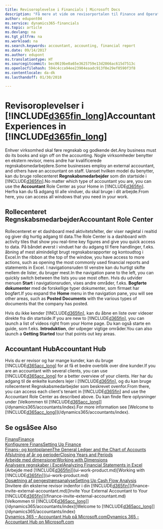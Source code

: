 ```yaml
---
title: Revisoroplevelse i Financials | Microsoft Docs
description: "Få mere at vide om revisorportalen til Finance and Operations, Business edition og rollecenteret Revisor, der understøtter interne og eksterne revisorer i kundevirksomheden."
author: edupont04
ms.service: dynamics365-financials
ms.topic: article
ms.devlang: na
ms.tgt_pltfrm: na
ms.workload: na
ms.search.keywords: accountant, accounting, financial report
ms.date: 09/14/2017
ms.author: edupont
ms.translationtype: HT
ms.sourcegitcommit: bec0619be0a65e3625759e13d2866ac615d7513c
ms.openlocfilehash: 594c4cca94ee23904eaadc913f0e29ef0590f3f8
ms.contentlocale: da-dk
ms.lasthandoff: 01/30/2018

---
```

# <a name="accountant-experiences-in-included365finlongincludesd365finlongmdmd"></a><span data-ttu-id="c55a0-103">Revisoroplevelser i [!INCLUDE[d365fin_long](includes/d365fin_long_md.md)]</span><span class="sxs-lookup"><span data-stu-id="c55a0-103">Accountant Experiences in [!INCLUDE[d365fin_long](includes/d365fin_long_md.md)]</span></span>
<span data-ttu-id="c55a0-104">Enhver virksomhed skal føre regnskab og godkende det.</span><span class="sxs-lookup"><span data-stu-id="c55a0-104">Any business must do its books and sign off on the accounting.</span></span> <span data-ttu-id="c55a0-105">Nogle virksomheder benytter en ekstern revisor, mens andre har kvalificerede regnskabsmedarbejdere.</span><span class="sxs-lookup"><span data-stu-id="c55a0-105">Some businesses employ an external accountant, and others have an accountant on staff.</span></span> <span data-ttu-id="c55a0-106">Uanset hvilken model du benytter, kan du bruge rollecenteret **Regnskabsmedarbejder** som din startside i [!INCLUDE[d365fin](includes/d365fin_md.md)].</span><span class="sxs-lookup"><span data-stu-id="c55a0-106">No matter which type of accountant you are, you can use the **Accountant** Role Center as your Home in [!INCLUDE[d365fin](includes/d365fin_md.md)].</span></span> <span data-ttu-id="c55a0-107">Herfra kan du få adgang til alle vinduer, du skal bruge i dit arbejde.</span><span class="sxs-lookup"><span data-stu-id="c55a0-107">From here, you can access all windows that you need in your work.</span></span>  

## <a name="accountant-role-center"></a><span data-ttu-id="c55a0-108">Rollecenteret Regnskabsmedarbejder</span><span class="sxs-lookup"><span data-stu-id="c55a0-108">Accountant Role Center</span></span>
<span data-ttu-id="c55a0-109">Rollecenteret er et dashboard med aktivitetsfelter, der viser nøgletal i realtid og giver dig hurtig adgang til data.</span><span class="sxs-lookup"><span data-stu-id="c55a0-109">The Role Center is a dashboard with activity tiles that show you real-time key figures and give you quick access to data.</span></span> <span data-ttu-id="c55a0-110">På båndet øverst i vinduet har du adgang til flere handlinger, f.eks. åbning af mest almindeligt brugt regnskabsrapporter og kontoudtog i Excel.</span><span class="sxs-lookup"><span data-stu-id="c55a0-110">In the ribbon at the top of the window, you have access to more actions, such as opening the most commonly used financial reports and statements in Excel.</span></span> <span data-ttu-id="c55a0-111">I navigationsruden til venstre kan du hurtigt skifte mellem de lister, du bruger mest.</span><span class="sxs-lookup"><span data-stu-id="c55a0-111">In the navigation pane to the left, you can quickly switch between the lists you use most often.</span></span> <span data-ttu-id="c55a0-112">Hvis du udvider menuen **Start** i navigationsruden, vises andre områder, f.eks. **Bogførte dokumenter** med de forskellige typer dokumenter, som firmaet har bogført.</span><span class="sxs-lookup"><span data-stu-id="c55a0-112">If you expand the **Home** menu in the navigation pane, you will see other areas, such as **Posted Documents** with the various types of documents that the company has posted.</span></span>  

<span data-ttu-id="c55a0-113">Hvis du ikke kender [!INCLUDE[d365fin](includes/d365fin_md.md)], kan du åbne en liste over videoer direkte fra din startside.</span><span class="sxs-lookup"><span data-stu-id="c55a0-113">If you are new to [!INCLUDE[d365fin](includes/d365fin_md.md)], you can launch a list of videos right from your Home page.</span></span> <span data-ttu-id="c55a0-114">Du kan også starte en guide, som f.eks. **Introduktion**, der udpeger vigtige områder.</span><span class="sxs-lookup"><span data-stu-id="c55a0-114">You can also launch a **Getting Started** tour that points out key areas.</span></span>  

## <a name="accountant-hub"></a><span data-ttu-id="c55a0-115">Accountant Hub</span><span class="sxs-lookup"><span data-stu-id="c55a0-115">Accountant Hub</span></span>
<span data-ttu-id="c55a0-116">Hvis du er revisor og har mange kunder, kan du bruge [!INCLUDE[d365acc_long](includes/d365acc_long_md.md)] for at få et bedre overblik over dine kunder.</span><span class="sxs-lookup"><span data-stu-id="c55a0-116">If you are an accountant with several clients, you can use [!INCLUDE[d365acc_long](includes/d365acc_long_md.md)] for a better overview of your clients.</span></span> <span data-ttu-id="c55a0-117">Her har du adgang til de enkelte kunders lejer i [!INCLUDE[d365fin](includes/d365fin_md.md)], og du kan bruge rollecenteret Regnskabsmedarbejder som beskrevet ovenfor.</span><span class="sxs-lookup"><span data-stu-id="c55a0-117">From there, you can access each client's tenant in [!INCLUDE[d365fin](includes/d365fin_md.md)] and use the Accountant Role Center as described above.</span></span> <span data-ttu-id="c55a0-118">Du kan finde flere oplysninger under [Velkommen til [!INCLUDE[d365acc_long](includes/d365acc_long_md.md)]](/dynamics365/accountants/index).</span><span class="sxs-lookup"><span data-stu-id="c55a0-118">For more information see [Welcome to [!INCLUDE[d365acc_long](includes/d365acc_long_md.md)]](/dynamics365/accountants/index).</span></span>  

## <a name="see-also"></a><span data-ttu-id="c55a0-119">Se også</span><span class="sxs-lookup"><span data-stu-id="c55a0-119">See Also</span></span>
[<span data-ttu-id="c55a0-120">Finans</span><span class="sxs-lookup"><span data-stu-id="c55a0-120">Finance</span></span>](finance.md)  
[<span data-ttu-id="c55a0-121">Konfigurere Finans</span><span class="sxs-lookup"><span data-stu-id="c55a0-121">Setting Up Finance</span></span>](finance-setup-finance.md)  
[<span data-ttu-id="c55a0-122">Finans- og kontoplanen</span><span class="sxs-lookup"><span data-stu-id="c55a0-122">The General Ledger and the Chart of Accounts</span></span>](finance-general-ledger.md)  
[<span data-ttu-id="c55a0-123">Afslutning af år og perioder</span><span class="sxs-lookup"><span data-stu-id="c55a0-123">Closing Years and Periods</span></span>](year-close-years-periods.md)  
[<span data-ttu-id="c55a0-124">Arbejde med dimensioner</span><span class="sxs-lookup"><span data-stu-id="c55a0-124">Working with Dimensions</span></span>](finance-dimensions.md)  
[<span data-ttu-id="c55a0-125">Analysere regnskaber i Excel</span><span class="sxs-lookup"><span data-stu-id="c55a0-125">Analyzing Financial Statements in Excel</span></span>](finance-analyze-excel.md)  
<span data-ttu-id="c55a0-126">[Arbejde med [!INCLUDE[d365fin](includes/d365fin_md.md)]](ui-work-product.md)</span><span class="sxs-lookup"><span data-stu-id="c55a0-126">[Working with [!INCLUDE[d365fin](includes/d365fin_md.md)]](ui-work-product.md)</span></span>  
[<span data-ttu-id="c55a0-127">Opsætning af pengestrømsanalyse</span><span class="sxs-lookup"><span data-stu-id="c55a0-127">Setting Up Cash Flow Analysis</span></span>](finance-setup-cash-flow-analyses.md)  
<span data-ttu-id="c55a0-128">[Invitere din eksterne revisor indenfor i din [!INCLUDE[d365fin](includes/d365fin_md.md)]](finance-invite-external-accountant.md)</span><span class="sxs-lookup"><span data-stu-id="c55a0-128">[Invite Your External Accountant to Your [!INCLUDE[d365fin](includes/d365fin_md.md)]](finance-invite-external-accountant.md)</span></span>  
<span data-ttu-id="c55a0-129">[Velkommen til [!INCLUDE[d365acc_long](includes/d365acc_long_md.md)]](/dynamics365/accountants/index)</span><span class="sxs-lookup"><span data-stu-id="c55a0-129">[Welcome to [!INCLUDE[d365acc_long](includes/d365acc_long_md.md)]](/dynamics365/accountants/index)</span></span>  
[<span data-ttu-id="c55a0-130">Dynamics 365 – Accountant Hub på Microsoft.com</span><span class="sxs-lookup"><span data-stu-id="c55a0-130">Dynamics 365 - Accountant Hub on Microsoft.com</span></span>](https://www.microsoft.com/en-us/dynamics365/financial-insights-for-accountants)  

